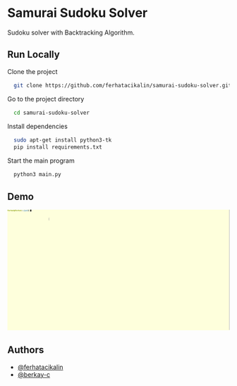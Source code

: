 
# Samurai Sudoku Solver

Sudoku solver with Backtracking Algorithm.

## Run Locally

Clone the project

```bash
  git clone https://github.com/ferhatacikalin/samurai-sudoku-solver.git
```

Go to the project directory

```bash
  cd samurai-sudoku-solver
```

Install dependencies

```bash
  sudo apt-get install python3-tk
  pip install requirements.txt
```

Start the main program

```bash
  python3 main.py
```


## Demo

![](https://github.com/ferhatacikalin/samurai-sudoku-solver/blob/main/ss/sudoku.gif?raw=true)


## Authors

- [@ferhatacikalin](https://github.com/ferhatacikalin)
- [@berkay-c](https://github.com/berkay-c)

